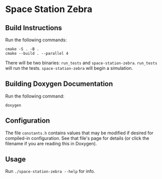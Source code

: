 # Space Station Zebra

## Build Instructions

Run the following commands:
```
cmake -S . -B .
cmake --build . --parallel 4
```

There will be two binaries: `run_tests` and `space-station-zebra`.
`run_tests` will run the tests. `space-station-zebra` will begin a simulation.

## Building Doxygen Documentation

Run the following command:

```
doxygen
```

## Configuration

The file `constants.h` contains values that may be modified if desired for compiled-in configuration.
See that file's page for details (or click the filename if you are reading this in Doxygen).

## Usage

Run `./space-station-zebra --help` for info.
